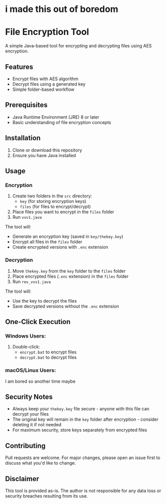 # i made this out of boredom 

# File Encryption Tool

A simple Java-based tool for encrypting and decrypting files using AES encryption.

## Features
- Encrypt files with AES algorithm
- Decrypt files using a generated key
- Simple folder-based workflow

## Prerequisites
- Java Runtime Environment (JRE) 8 or later
- Basic understanding of file encryption concepts

## Installation
1. Clone or download this repository
2. Ensure you have Java installed

## Usage

### Encryption
1. Create two folders in the `src` directory:
   - `key` (for storing encryption keys)
   - `files` (for files to encrypt/decrypt)
2. Place files you want to encrypt in the `files` folder
3. Run `vvv1.java`

The tool will:
- Generate an encryption key (saved in `key/thekey.key`)
- Encrypt all files in the `files` folder
- Create encrypted versions with `.enc` extension

### Decryption
1. Move `thekey.key` from the `key` folder to the `files` folder
2. Place encrypted files (`.enc` extension) in the `files` folder
3. Run `rev_vvv1.java`

The tool will:
- Use the key to decrypt the files
- Save decrypted versions without the `.enc` extension

## One-Click Execution

### Windows Users:
1. Double-click:
   - `encrypt.bat` to encrypt files
   - `decrypt.bat` to decrypt files

### macOS/Linux Users:
I am bored so another time maybe

## Security Notes
- Always keep your `thekey.key` file secure - anyone with this file can decrypt your files
- The original key will remain in the `key` folder after encryption - consider deleting it if not needed
- For maximum security, store keys separately from encrypted files

## Contributing
Pull requests are welcome. For major changes, please open an issue first to discuss what you'd like to change.

## Disclaimer
This tool is provided as-is. The author is not responsible for any data loss or security breaches resulting from its use.
